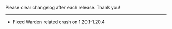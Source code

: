 Please clear changelog after each release.
Thank you!

-----------------

- Fixed Warden related crash on 1.20.1-1.20.4
